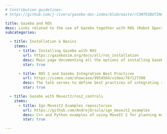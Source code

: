 ```yaml
---
# Contribution guidelines:
# https://github.com/j-rivero/gazebo-doc-index/blob/master/CONTRIBUTING.md 

title: Gazebo and ROS
desc: Links related to the use of Gazebo together with ROS (Robot Operative System)
subcategories: 

  - title: Installation & Basics
    items:
      - title: Installing Gazebo with ROS
        url: https://gazebosim.org/docs/all/ros_installation
        desc: Main page documenting all the options of installing Gazebo and ROS together
        star: true

      - title: ROS 2 and Gazebo Integration Best Practices
        url: https://vimeo.com/showcase/9954564/video/767127300
        desc: The talk serves to define best practices of integrating simulation with ROS 2
        star: true

  - title: Gazebo with Moveit2/ros2_controls 
    items:
      - title: Ign Moveit2 Examples repositories
        url: https://github.com/AndrejOrsula/ign_moveit2_examples
        desc: C++ and Python examples of using MoveIt 2 for planning motions that are executed inside Gazebo simulation environment
        star: true

---
```

